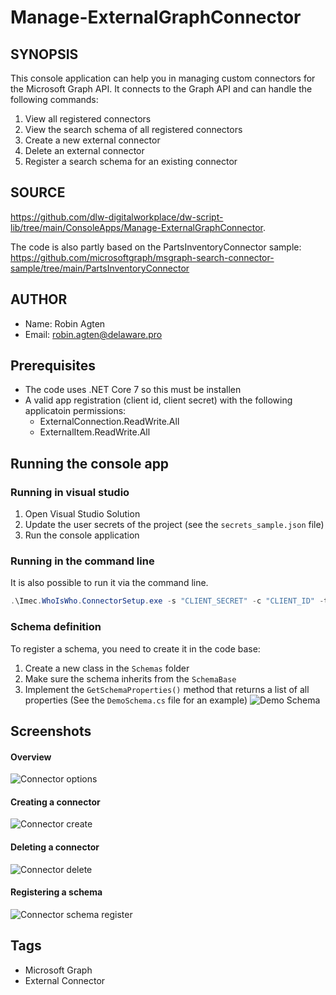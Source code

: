 # Manage-ExternalGraphConnector

## SYNOPSIS
This console application can help you in managing custom connectors for the Microsoft Graph API.
It connects to the Graph API and can handle the following commands:
1. View all registered connectors
2. View the search schema of all registered connectors
3. Create a new external connector
4. Delete an external connector
5. Register a search schema for an existing connector

## SOURCE
https://github.com/dlw-digitalworkplace/dw-script-lib/tree/main/ConsoleApps/Manage-ExternalGraphConnector.

The code is also partly based on the PartsInventoryConnector sample:
https://github.com/microsoftgraph/msgraph-search-connector-sample/tree/main/PartsInventoryConnector

## AUTHOR
 - Name: Robin Agten
 - Email: robin.agten@delaware.pro

## Prerequisites
 - The code uses .NET Core 7 so this must be installen
 - A valid app registration (client id, client secret) with the following applicatoin permissions:
   - ExternalConnection.ReadWrite.All
   - ExternalItem.ReadWrite.All

## Running the console app

### Running in visual studio
1. Open Visual Studio Solution
2. Update the user secrets of the project (see the `secrets_sample.json` file)
3. Run the console application
### Running in the command line
It is also possible to run it via the command line. 
```powershell
.\Imec.WhoIsWho.ConnectorSetup.exe -s "CLIENT_SECRET" -c "CLIENT_ID" -t "TENANT_ID"
```

### Schema definition
To register a schema, you need to create it in the code base:
1. Create a new class in the `Schemas` folder
2. Make sure the schema inherits from the `SchemaBase`
3. Implement the `GetSchemaProperties()` method that returns a list of all properties (See the `DemoSchema.cs` file for an example)
![](https://dlw-digitalworkplace.github.io/dw-script-lib/images/Manage-ExternalGraphConnector/external-connector-schema.png "Demo Schema")

## Screenshots
#### Overview
![](https://dlw-digitalworkplace.github.io/dw-script-lib/images/Manage-ExternalGraphConnector/external-connector-options.png "Connector options")
#### Creating a connector
![](https://dlw-digitalworkplace.github.io/dw-script-lib/images/Manage-ExternalGraphConnector/external-connector-create.png "Connector create")
#### Deleting a connector
![](https://dlw-digitalworkplace.github.io/dw-script-lib/images/Manage-ExternalGraphConnector/external-connector-delete.png "Connector delete")
#### Registering a schema
![](https://dlw-digitalworkplace.github.io/dw-script-lib/images/Manage-ExternalGraphConnector/external-connector-register.png "Connector schema register")


## Tags
 * Microsoft Graph
 * External Connector